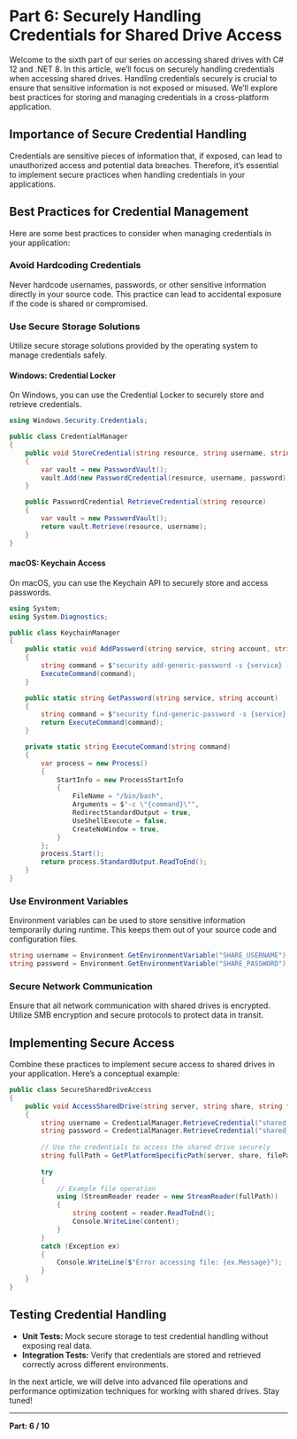 # Part 6: Securely Handling Credentials for Shared Drive Access

Welcome to the sixth part of our series on accessing shared drives with C# 12 and .NET 8. In this article, we’ll focus on securely handling credentials when accessing shared drives. Handling credentials securely is crucial to ensure that sensitive information is not exposed or misused. We’ll explore best practices for storing and managing credentials in a cross-platform application.

## Importance of Secure Credential Handling

Credentials are sensitive pieces of information that, if exposed, can lead to unauthorized access and potential data breaches. Therefore, it’s essential to implement secure practices when handling credentials in your applications.

## Best Practices for Credential Management

Here are some best practices to consider when managing credentials in your application:

### Avoid Hardcoding Credentials

Never hardcode usernames, passwords, or other sensitive information directly in your source code. This practice can lead to accidental exposure if the code is shared or compromised.

### Use Secure Storage Solutions

Utilize secure storage solutions provided by the operating system to manage credentials safely.

#### Windows: Credential Locker

On Windows, you can use the Credential Locker to securely store and retrieve credentials.

```csharp
using Windows.Security.Credentials;

public class CredentialManager
{
    public void StoreCredential(string resource, string username, string password)
    {
        var vault = new PasswordVault();
        vault.Add(new PasswordCredential(resource, username, password));
    }

    public PasswordCredential RetrieveCredential(string resource)
    {
        var vault = new PasswordVault();
        return vault.Retrieve(resource, username);
    }
}
```

#### macOS: Keychain Access

On macOS, you can use the Keychain API to securely store and access passwords.

```csharp
using System;
using System.Diagnostics;

public class KeychainManager
{
    public static void AddPassword(string service, string account, string password)
    {
        string command = $"security add-generic-password -s {service} -a {account} -w {password} -U";
        ExecuteCommand(command);
    }

    public static string GetPassword(string service, string account)
    {
        string command = $"security find-generic-password -s {service} -a {account} -w";
        return ExecuteCommand(command);
    }

    private static string ExecuteCommand(string command)
    {
        var process = new Process()
        {
            StartInfo = new ProcessStartInfo
            {
                FileName = "/bin/bash",
                Arguments = $"-c \"{command}\"",
                RedirectStandardOutput = true,
                UseShellExecute = false,
                CreateNoWindow = true,
            }
        };
        process.Start();
        return process.StandardOutput.ReadToEnd();
    }
}
```

### Use Environment Variables

Environment variables can be used to store sensitive information temporarily during runtime. This keeps them out of your source code and configuration files.

```csharp
string username = Environment.GetEnvironmentVariable("SHARE_USERNAME");
string password = Environment.GetEnvironmentVariable("SHARE_PASSWORD");
```

### Secure Network Communication

Ensure that all network communication with shared drives is encrypted. Utilize SMB encryption and secure protocols to protect data in transit.

## Implementing Secure Access

Combine these practices to implement secure access to shared drives in your application. Here’s a conceptual example:

```csharp
public class SecureSharedDriveAccess
{
    public void AccessSharedDrive(string server, string share, string filePath)
    {
        string username = CredentialManager.RetrieveCredential("shared_drive_resource").UserName;
        string password = CredentialManager.RetrieveCredential("shared_drive_resource").Password;
        
        // Use the credentials to access the shared drive securely
        string fullPath = GetPlatformSpecificPath(server, share, filePath);
        
        try
        {
            // Example file operation
            using (StreamReader reader = new StreamReader(fullPath))
            {
                string content = reader.ReadToEnd();
                Console.WriteLine(content);
            }
        }
        catch (Exception ex)
        {
            Console.WriteLine($"Error accessing file: {ex.Message}");
        }
    }
}
```

## Testing Credential Handling

- **Unit Tests:** Mock secure storage to test credential handling without exposing real data.
- **Integration Tests:** Verify that credentials are stored and retrieved correctly across different environments.

In the next article, we will delve into advanced file operations and performance optimization techniques for working with shared drives. Stay tuned!

---

**Part: 6 / 10**